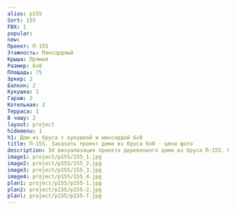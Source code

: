 ```yaml
---
alias: p155
Sort: 155
FBX: 1
popular: 
new: 
Проект: П-155
Этажность: Мансардный
Крыша: Прямая
Размер: 6х8
Площадь: 75
Эркер: 2
Балкон: 2
Кукушка: 1
Гараж: 2
Котельная: 2
Терраса: 1
В чашу: 2
layout: project
hidemenu: 1
h1: Дом из бруса с кукушкой и мансардой 6х8
title: П-155. Заказать проект дома из бруса 6х8 - цена фото
description: 3d визуализация проекта деревянного дома из бруса П-155. Площадь 75 м2, размер 6х8. Вы можете внести любые изменения в проект.
image1: project/p155/155_1.jpg
image2: project/p155/155_2.jpg
image3: project/p155/155_3.jpg
image4: project/p155/155_4.jpg
plan1: project/p155/p155-1.jpg
plan2: project/p155/p155-2.jpg
planl: project/p155/p155-f.jpg
---
```

